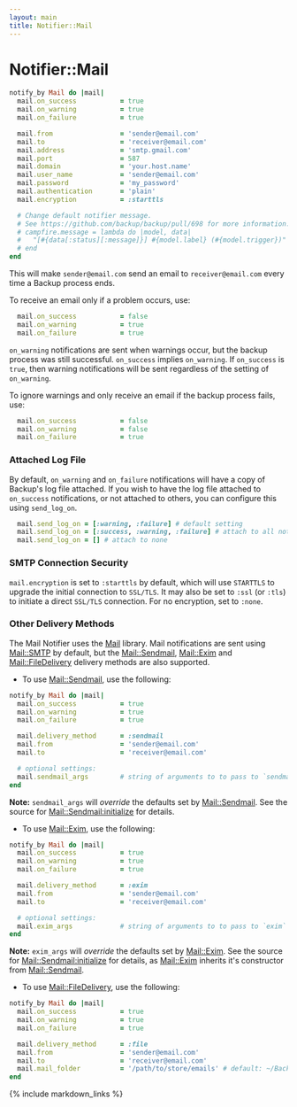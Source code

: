 ```yaml
---
layout: main
title: Notifier::Mail
---
```


Notifier::Mail
==============

``` rb
notify_by Mail do |mail|
  mail.on_success           = true
  mail.on_warning           = true
  mail.on_failure           = true

  mail.from                 = 'sender@email.com'
  mail.to                   = 'receiver@email.com'
  mail.address              = 'smtp.gmail.com'
  mail.port                 = 587
  mail.domain               = 'your.host.name'
  mail.user_name            = 'sender@email.com'
  mail.password             = 'my_password'
  mail.authentication       = 'plain'
  mail.encryption           = :starttls

  # Change default notifier message.
  # See https://github.com/backup/backup/pull/698 for more information.
  # campfire.message = lambda do |model, data|
  #   "[#{data[:status][:message]}] #{model.label} (#{model.trigger})"
  # end
end
```

This will make `sender@email.com` send an email to `receiver@email.com` every time a Backup process ends.

To receive an email only if a problem occurs, use:

``` rb
  mail.on_success           = false
  mail.on_warning           = true
  mail.on_failure           = true
```

`on_warning` notifications are sent when warnings occur, but the backup process was still successful.
`on_success` implies `on_warning`. If `on_success` is `true`, then warning notifications will be sent regardless of the
setting of `on_warning`.

To ignore warnings and only receive an email if the backup process fails, use:

``` rb
  mail.on_success           = false
  mail.on_warning           = false
  mail.on_failure           = true
```

### Attached Log File

By default, `on_warning` and `on_failure` notifications will have a copy of Backup's log file attached. If you wish to
have the log file attached to `on_success` notifications, or not attached to others, you can configure this using
`send_log_on`.

```rb
  mail.send_log_on = [:warning, :failure] # default setting
  mail.send_log_on = [:success, :warning, :failure] # attach to all notifications
  mail.send_log_on = [] # attach to none
```

### SMTP Connection Security

`mail.encryption` is set to `:starttls` by default, which will use `STARTTLS` to upgrade the initial connection to
`SSL/TLS`. It may also be set to `:ssl` (or `:tls`) to initiate a direct `SSL/TLS` connection.
For no encryption, set to `:none`.


### Other Delivery Methods


The Mail Notifier uses the [Mail][] library. Mail notifications are sent using [Mail::SMTP][] by default,
but the [Mail::Sendmail][], [Mail::Exim][] and [Mail::FileDelivery][] delivery methods are also supported.

* To use [Mail::Sendmail][], use the following:

``` rb
notify_by Mail do |mail|
  mail.on_success           = true
  mail.on_warning           = true
  mail.on_failure           = true

  mail.delivery_method      = :sendmail
  mail.from                 = 'sender@email.com'
  mail.to                   = 'receiver@email.com'

  # optional settings:
  mail.sendmail_args        # string of arguments to to pass to `sendmail`
end
```

**Note:** `sendmail_args` will _override_ the defaults set by [Mail::Sendmail][].
See the source for [Mail::Sendmail:initialize][] for details.

* To use [Mail::Exim][], use the following:

``` rb
notify_by Mail do |mail|
  mail.on_success           = true
  mail.on_warning           = true
  mail.on_failure           = true

  mail.delivery_method      = :exim
  mail.from                 = 'sender@email.com'
  mail.to                   = 'receiver@email.com'

  # optional settings:
  mail.exim_args            # string of arguments to to pass to `exim`
end
```

**Note:** `exim_args` will _override_ the defaults set by [Mail::Exim][].
See the source for [Mail::Sendmail:initialize][] for details,
as [Mail::Exim][] inherits it's constructor from [Mail::Sendmail][].

* To use [Mail::FileDelivery][], use the following:

``` rb
notify_by Mail do |mail|
  mail.on_success           = true
  mail.on_warning           = true
  mail.on_failure           = true

  mail.delivery_method      = :file
  mail.from                 = 'sender@email.com'
  mail.to                   = 'receiver@email.com'
  mail.mail_folder          = '/path/to/store/emails' # default: ~/Backup/emails
end
```

[Mail]: http://rubydoc.info/gems/mail/frames
[Mail::SMTP]: http://rubydoc.info/gems/mail/Mail/SMTP
[Mail::Sendmail]: http://rubydoc.info/gems/mail/Mail/Sendmail
[Mail::Exim]: http://rubydoc.info/gems/mail/Mail/Exim
[Mail::FileDelivery]: http://rubydoc.info/gems/mail/Mail/FileDelivery
[Mail::Sendmail:initialize]: http://rubydoc.info/gems/mail/Mail/Sendmail:initialize

{% include markdown_links %}
